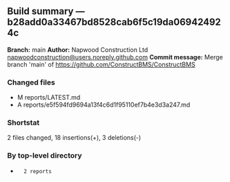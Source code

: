 ## Build summary — b28add0a33467bd8528cab6f5c19da069424924c

**Branch:** main **Author:** Napwood Construction Ltd <napwoodconstruction@users.noreply.github.com>
**Commit message:** Merge branch 'main' of https://github.com/ConstructBMS/ConstructBMS

### Changed files

- M reports/LATEST.md
- A reports/e5f594fd9694a13f4c6d1f95110ef7b4e3d3a247.md

### Shortstat

2 files changed, 18 insertions(+), 3 deletions(-)

### By top-level directory

-       2 reports
